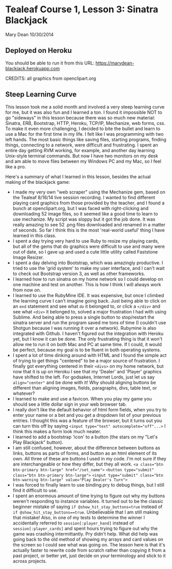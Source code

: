 # Tealeaf Course 1, Lesson 3: Sinatra Blackjack
Mary Dean
10/30/2014
## Deployed on Heroku
You should be able to run it from this URL:
https://marydean-blackjack.herokuapp.com

CREDITS: all graphics from openclipart.org
## Steep Learning Curve
This lesson took me a solid month and involved a very steep learning curve for me, but it was also fun and I learned a ton. I found it impossible NOT to go "sideways" in this lesson because there was so much new material: Sinatra, ERB, Bootstrap, HTTP, Heroku, TCP/IP, Mechanize, web forms, css. To make it even more challenging, I decided to bite the bullet and learn to use a Mac for the first time in my life. I felt like I was programming with two left hands. The most basic things like saving files, starting programs, finding things, connecting to a network, were difficult and frustrating. I spent an entire day getting RVM working, for example, and another day learning Unix-style terminal commands. But now I have two monitors on my desk and am able to move files between my Windows PC and my Mac, so I feel like a pro. 

Here's a summary of what I learned in this lesson, besides the actual making of the blackjack game:
* I made my very own "web scraper" using the Mechanize gem, based on the Tealeaf 8/16/14 live session recording. I wanted to find different playing card graphics from those provided by the teacher, and I found a bunch at openclipart.org, but I was faced with right-clicking and downloading 52 image files, so it seemed like a good time to learn to use mechanize. My script was sloppy but it got the job done. It was really amazing to see 52 .png files downloaded and renamed in a matter of seconds. So far I think this is the most 'real-world useful' thing I have learned in this class.
* I spent a day trying very hard to use Ruby to resize my playing cards, but all of the gems that do graphics were difficult to use and many were out of date, so I gave up and used a cute little utility called Faststone Image Resizer.
* I spent a day delving into Bootstrap, which was amazingly productive. I tried to use the 'grid system' to make my user interface, and I can't wait to check out Bootstrap version 3, as well as other frameworks.
* I learned how to run sinatra on my home network so I could develop on one machine and test on another. This is how I think I will always work from now on.
* I learned to use the RubyMine IDE. It was expensive, but once I climbed the learning curve I can't imagine going back. Just being able to click on an ```end``` statement and see what ```do``` it belonged to, or click a ```</div>``` and see what ```<div>``` it belonged to, solved a major frustration I had with using Sublime. And being able to press a single button to stop/restart the sinatra server and run the program saved me tons of time (I couldn't use Shotgun because I was running it over a network). Rubymine is also integrated with Github. I haven't figured out the integration with Heroku yet, but I know it can be done. The only frustrating thing is that it won't allow me to run it on both Mac and PC at same time. If I could, it would be perfect, because my goal is to be fluent in both operating systems.
* I spent a lot of time dinking around with HTML and I found the simple act of trying to get things "centered" to be a major source of frustration. I finally got everything centered in their ```<divs>``` on my home network, but now that it is up on Heroku I see that my 'Dealer' and 'Player' graphics have shifted to the left. For godsakes, Internet Lords, just let us say ```align="center"``` and be done with it! Why should aligning buttons be different than aligning images, fields, paragraphs, divs, table text, or whatever?
* I learned to make and use a favicon. When you play my game you should see a little dollar sign in your web browser tab.
* I really don't like the default behavior of html form fields, when you try to enter your name or a bet and you get a dropdown list of your previous entries. I thought this was a feature of the browser, but it turns out you can turn this off by saying ```<input type="text" autocomplete="off"...>```  I think this makes a form look much neater.
* I learned to add a bootstrap 'icon' to a button (the stars on my "Let's Play Blackjack" button). 
* I am still confused, however, about the difference between buttons as links, buttons as parts of forms, and button as an html element of its own. All three of these are buttons I used in my code. I'm not sure if they are interchangeable or how they differ, but they all work. 
```<a class="btn btn-primary btn-large" href="/set_name">```
```<button type="submit" class="btn btn-primary btn-large">```
```<input type="submit" class="btn btn-warning btn-large" value="Play Dealer's Turn">```
* I was forced to finally learn to use binding.pry to debug things, but I still find it difficult to use. 
* I spent an enormous amount of time trying to figure out why my buttons weren't responding to instance variables. It turned out to be the classic beginner mistake of saying ```if @show_hit_stay_buttons=true``` instead of ```if @show_hit_stay_buttons==true```. Unbelievable that I am still making that mistake! Also, in one of my tests to determine the winner I accidentally referred to ```session[:player_hand]``` instead of ```session[:player_cards]``` and spent hours trying to figure out why the game was crashing intermittantly. Pry didn't help. What did help was going back to the old method of showing my arrays and card values on the screen so I could see what was going on. The lesson here is that it's actually faster to rewrite code from scratch rather than copying it from a past project, or better yet, just decide on your terminology and stick to it across projects. 
